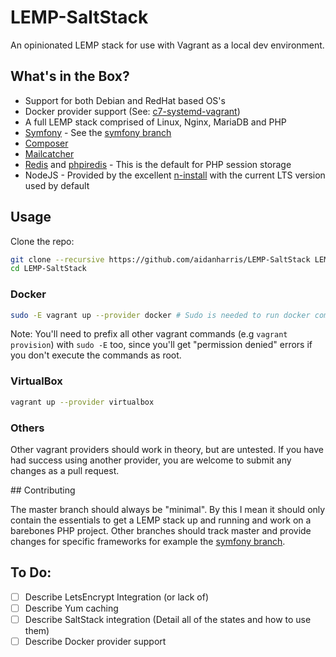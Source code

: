 # LEMP-SaltStack
An opinionated LEMP stack for use with Vagrant as a local dev environment.

## What's in the Box?

* Support for both Debian and RedHat based OS's
* Docker provider support (See: [c7-systemd-vagrant](https://github.com/aidanharris/c7-systemd-vagrant))
* A full LEMP stack comprised of Linux, Nginx, MariaDB and PHP
* [Symfony](https://symfony.com/) - See the [symfony branch](https://github.com/aidanharris/LEMP-SaltStack/tree/symfony)
* [Composer](https://getcomposer.org/)
* [Mailcatcher](https://mailcatcher.me/)
* [Redis](https://redis.io/) and [phpiredis](https://github.com/nrk/phpiredis) - This is the default for PHP session storage
* NodeJS - Provided by the excellent [n-install](https://github.com/mklement0/n-install) with the current LTS version used by default

## Usage

Clone the repo:

```bash
git clone --recursive https://github.com/aidanharris/LEMP-SaltStack LEMP-SaltStack
cd LEMP-SaltStack
```

### Docker

```bash
sudo -E vagrant up --provider docker # Sudo is needed to run docker commands as root
```

Note: You'll need to prefix all other vagrant commands (e.g `vagrant provision`) with `sudo -E` too, since you'll get "permission denied" errors if you don't execute the commands as root.

### VirtualBox

```bash
vagrant up --provider virtualbox
```

### Others

Other vagrant providers should work in theory, but are untested. If you have had success using another provider, you are welcome to submit any changes as a pull request.

## Contributing

The master branch should always be "minimal". By this I mean it should only contain the essentials to get a LEMP stack up and running and work on a barebones PHP project. Other branches should track master and provide changes for specific frameworks for example the [symfony branch](https://github.com/aidanharris/LEMP-SaltStack/tree/symfony).

## To Do:

- [ ] Describe LetsEncrypt Integration (or lack of)
- [ ] Describe Yum caching
- [ ] Describe SaltStack integration (Detail all of the states and how to use them)
- [ ] Describe Docker provider support
